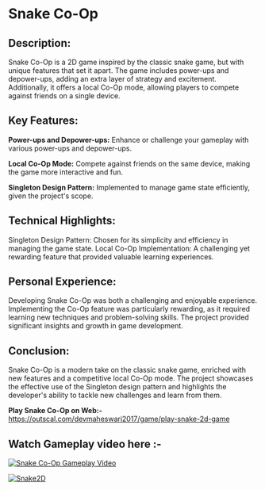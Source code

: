 # Snake Co-Op

## Description:

Snake Co-Op is a 2D game inspired by the classic snake game, but with unique features that set it apart. The game includes power-ups and depower-ups, adding an extra layer of strategy and excitement. Additionally, it offers a local Co-Op mode, allowing players to compete against friends on a single device.

## Key Features:

**Power-ups and Depower-ups:** Enhance or challenge your gameplay with various power-ups and depower-ups.

**Local Co-Op Mode:** Compete against friends on the same device, making the game more interactive and fun.

**Singleton Design Pattern:** Implemented to manage game state efficiently, given the project's scope.

## Technical Highlights:

Singleton Design Pattern: Chosen for its simplicity and efficiency in managing the game state.
Local Co-Op Implementation: A challenging yet rewarding feature that provided valuable learning experiences.

## Personal Experience:

Developing Snake Co-Op was both a challenging and enjoyable experience. Implementing the Co-Op feature was particularly rewarding, as it required learning new techniques and problem-solving skills. The project provided significant insights and growth in game development.

## Conclusion:

Snake Co-Op is a modern take on the classic snake game, enriched with new features and a competitive local Co-Op mode. The project showcases the effective use of the Singleton design pattern and highlights the developer's ability to tackle new challenges and learn from them.

**Play Snake Co-Op on Web:-** https://outscal.com/devmaheswari2017/game/play-snake-2d-game

## Watch Gameplay video here :- 


[![Snake Co-Op Gameplay Video](https://img.youtube.com/vi/2Y5wDuzKj8M/0.jpg)](https://www.youtube.com/watch?v=2Y5wDuzKj8M)
















[![Snake2D](https://img.youtube.com/vi/2Y5wDuzKj8M/0.jpg)](https://www.youtube.com/watch?v=2Y5wDuzKj8M)
